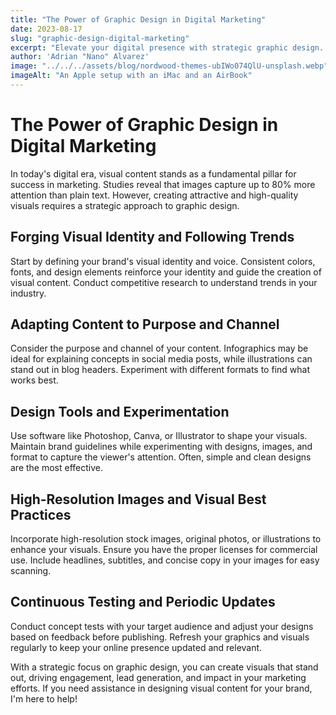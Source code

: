 ```yaml
---
title: "The Power of Graphic Design in Digital Marketing"
date: 2023-08-17
slug: "graphic-design-digital-marketing"
excerpt: "Elevate your digital presence with strategic graphic design. From visual identity to impactful content, maximize your brand&quote;s potential."
author: 'Adrian "Nano" Alvarez'
image: "../../../assets/blog/nordwood-themes-ubIWo074QlU-unsplash.webp"
imageAlt: "An Apple setup with an iMac and an AirBook"
---
```


# The Power of Graphic Design in Digital Marketing

In today's digital era, visual content stands as a fundamental pillar for success in marketing. Studies reveal that images capture up to 80% more attention than plain text. However, creating attractive and high-quality visuals requires a strategic approach to graphic design.

## Forging Visual Identity and Following Trends

Start by defining your brand's visual identity and voice. Consistent colors, fonts, and design elements reinforce your identity and guide the creation of visual content. Conduct competitive research to understand trends in your industry.

## Adapting Content to Purpose and Channel

Consider the purpose and channel of your content. Infographics may be ideal for explaining concepts in social media posts, while illustrations can stand out in blog headers. Experiment with different formats to find what works best.

## Design Tools and Experimentation

Use software like Photoshop, Canva, or Illustrator to shape your visuals. Maintain brand guidelines while experimenting with designs, images, and format to capture the viewer's attention. Often, simple and clean designs are the most effective.

## High-Resolution Images and Visual Best Practices

Incorporate high-resolution stock images, original photos, or illustrations to enhance your visuals. Ensure you have the proper licenses for commercial use. Include headlines, subtitles, and concise copy in your images for easy scanning.

## Continuous Testing and Periodic Updates

Conduct concept tests with your target audience and adjust your designs based on feedback before publishing. Refresh your graphics and visuals regularly to keep your online presence updated and relevant.

With a strategic focus on graphic design, you can create visuals that stand out, driving engagement, lead generation, and impact in your marketing efforts. If you need assistance in designing visual content for your brand, I'm here to help!
